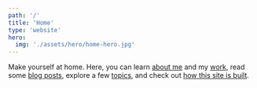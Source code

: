 ```yaml
---
path: '/'
title: 'Home'
type: 'website'
hero:
  img: './assets/hero/home-hero.jpg'
---
```


Make yourself at home. Here, you can learn [about me](/about) and my [work](/about/work), read some [blog posts](/posts), explore a few [topics](/tags), and check out [how this site is built](/meta).

<!-- abstract -->
